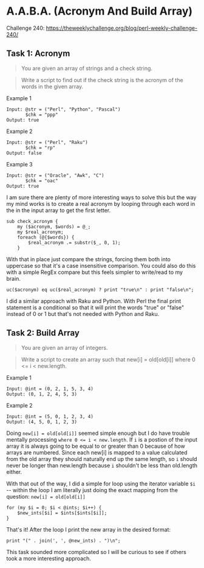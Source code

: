 # A.A.B.A. (Acronym And Build Array)

Challenge 240: https://theweeklychallenge.org/blog/perl-weekly-challenge-240/

## Task 1: Acronym

> You are given an array of strings and a check string.

> Write a script to find out if the check string is the acronym of the words in the given array.

Example 1
```
Input: @str = ("Perl", "Python", "Pascal")
       $chk = "ppp"
Output: true
```

Example 2
```
Input: @str = ("Perl", "Raku")
       $chk = "rp"
Output: false
```

Example 3
```
Input: @str = ("Oracle", "Awk", "C")
       $chk = "oac"
Output: true
```

I am sure there are plenty of more interesting ways to solve this but the way my mind works is to create a real acronym by looping through each word in the in the input array to get the first letter.

```
sub check_acronym {
    my ($acronym, $words) = @_;
    my $real_acronym;
    foreach (@{$words}) {
        $real_acronym .= substr($_, 0, 1);
    }
```

With that in place just compare the strings, forcing them both into uppercase so that it's a case insensitive comparison. You could also do this with a simple RegEx compare but this feels simpler to write/read to my brain.

```
uc($acronym) eq uc($real_acronym) ? print "true\n" : print "false\n";
```

I did a similar approach with Raku and Python. With Perl the final print statement is a conditional so that it will print the words "true" or "false" instead of 0 or 1 but that's not needed with Python and Raku. 

## Task 2: Build Array

> You are given an array of integers.

> Write a script to create an array such that new[i] = old[old[i]] where 0 <= i < new.length.

Example 1
```
Input: @int = (0, 2, 1, 5, 3, 4)
Output: (0, 1, 2, 4, 5, 3)
```
Example 2
```
Input: @int = (5, 0, 1, 2, 3, 4)
Output: (4, 5, 0, 1, 2, 3)
```

Doing `new[i] = old[old[i]]` seemed simple enough but I do have trouble mentally processing `where 0 <= i < new.length`. If `i` is a postion of the input array it is always going to be equal to or greater than 0 because of how arrays are numbered. Since each new[i] is mapped to a value calculated from the old array they should naturally end up the same length, so `i` should never be longer than new.length because `i` shouldn't be less than old.length either.

With that out of the way, I did a simple for loop using the iterator variable `$i` -- within the loop I am literally just doing the exact mapping from the question: `new[i] = old[old[i]]`

```
for (my $i = 0; $i < @ints; $i++) {
    $new_ints[$i] = $ints[$ints[$i]];
}
```

That's it! After the loop I print the new array in the desired format:
```
print "(" . join(', ', @new_ints) . ")\n";
```

This task sounded more complicated so I will be curious to see if others took a more interesting approach.